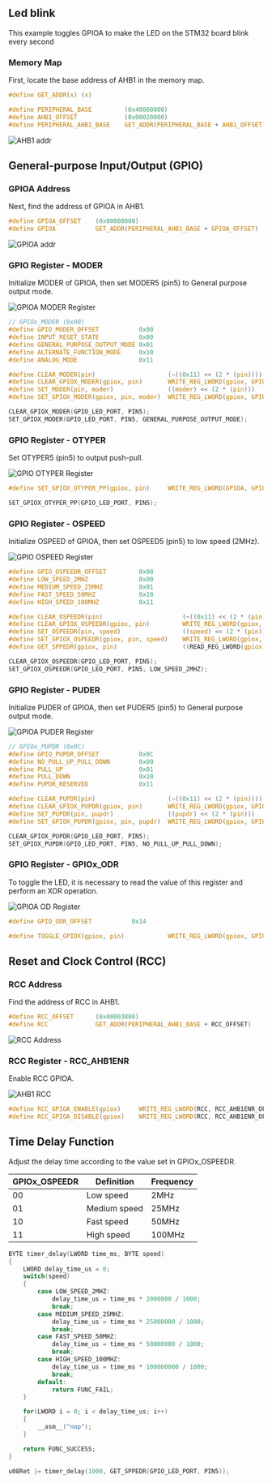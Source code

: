 ## Led blink
This example toggles GPIOA to make the LED on the STM32 board blink every second

### Memory Map
First, locate the base address of AHB1 in the memory map.

```c
#define GET_ADDR(x) (x)

#define PERIPHERAL_BASE         (0x40000000)
#define AHB1_OFFSET             (0x00020000)
#define PERIPHERAL_AHB1_BASE    GET_ADDR(PERIPHERAL_BASE + AHB1_OFFSET)
```

![AHB1 addr](./img/AHB1_addr.png)

## General-purpose Input/Output (GPIO)
### GPIOA Address
Next, find the address of GPIOA in AHB1.

```c
#define GPIOA_OFFSET    (0x00000000)
#define GPIOA           GET_ADDR(PERIPHERAL_AHB1_BASE + GPIOA_OFFSET)
```

![GPIOA addr](./img/GPIOA_addr.png)

### GPIO Register - MODER
Initialize MODER of GPIOA, then set MODER5 (pin5) to General purpose output mode.

![GPIOA MODER Register](./img/GPIOA_moder_reg.png)
```c
// GPIOx_MODER (0x00)
#define GPIO_MODER_OFFSET           0x00
#define INPUT_RESET_STATE           0x00
#define GENERAL_PURPOSE_OUTPUT_MODE 0x01
#define ALTERNATE_FUNCTION_MODE     0x10
#define ANALOG_MODE                 0x11

#define CLEAR_MODER(pin)                    (~((0x11) << (2 * (pin))))
#define CLEAR_GPIOX_MODER(gpiox, pin)       WRITE_REG_LWORD(gpiox, GPIO_MODER_OFFSET, READ_REG_LWORD(gpiox, GPIO_MODER_OFFSET) & CLEAR_MODER(pin))
#define SET_MODER(pin, moder)               ((moder) << (2 * (pin)))
#define SET_GPIOX_MODER(gpiox, pin, moder)  WRITE_REG_LWORD(gpiox, GPIO_MODER_OFFSET, READ_REG_LWORD(gpiox, GPIO_MODER_OFFSET) | SET_MODER(pin, moder))

CLEAR_GPIOX_MODER(GPIO_LED_PORT, PIN5);
SET_GPIOX_MODER(GPIO_LED_PORT, PIN5, GENERAL_PURPOSE_OUTPUT_MODE);
```

### GPIO Register - OTYPER
Set OTYPER5 (pin5) to output push-pull.

![GPIO OTYPER Register](./img/GPIOA_otyper.png)

```c
#define SET_GPIOX_OTYPER_PP(gpiox, pin)     WRITE_REG_LWORD(GPIOA, GPIO_OTYPER_OFFSET, READ_REG_LWORD(gpiox, GPIO_OTYPER_OFFSET) & (~(OUTPUT_PUSH_PULL << (pin))))

SET_GPIOX_OTYPER_PP(GPIO_LED_PORT, PIN5);
```

### GPIO Register - OSPEED
Initialize OSPEED of GPIOA, then set OSPEED5 (pin5) to low speed (2MHz).

![GPIO OSPEED Register](./img/GPIOA_ospeed.png)

```c
#define GPIO_OSPEEDR_OFFSET         0x08
#define LOW_SPEED_2MHZ              0x00
#define MEDIUM_SPEED_25MHZ          0x01
#define FAST_SPEED_50MHZ            0x10
#define HIGH_SPEED_100MHZ           0x11

#define CLEAR_OSPEEDR(pin)                      (~((0x11) << (2 * (pin))))
#define CLEAR_GPIOX_OSPEEDR(gpiox, pin)         WRITE_REG_LWORD(gpiox, GPIO_OSPEEDR_OFFSET, READ_REG_LWORD(gpiox, GPIO_OSPEEDR_OFFSET) & CLEAR_OSPEEDR(pin))
#define SET_OSPEEDR(pin, speed)                 ((speed) << (2 * (pin)))
#define SET_GPIOX_OSPEEDR(gpiox, pin, speed)    WRITE_REG_LWORD(gpiox, GPIO_OSPEEDR_OFFSET, READ_REG_LWORD(gpiox, GPIO_OSPEEDR_OFFSET) | SET_OSPEEDR(pin, speed))
#define GET_SPPEDR(gpiox, pin)                  ((READ_REG_LWORD(gpiox, GPIO_OSPEEDR_OFFSET) & (0x11 << (2 * (pin)))) >> (2 * (pin)))

CLEAR_GPIOX_OSPEEDR(GPIO_LED_PORT, PIN5);
SET_GPIOX_OSPEEDR(GPIO_LED_PORT, PIN5, LOW_SPEED_2MHZ);
```

### GPIO Register - PUDER
Initialize PUDER of GPIOA, then set PUDER5 (pin5) to General purpose output mode.

![GPIOA PUDER Register](./img/GPIOA_puder_reg.png)

```c
// GPIOx_PUPDR (0x0C)
#define GPIO_PUPDR_OFFSET           0x0C
#define NO_PULL_UP_PULL_DOWN        0x00
#define PULL_UP                     0x01
#define PULL_DOWN                   0x10
#define PUPDR_RESERVED              0x11

#define CLEAR_PUPDR(pin)                    (~((0x11) << (2 * (pin))))
#define CLEAR_GPIOX_PUPDR(gpiox, pin)       WRITE_REG_LWORD(gpiox, GPIO_PUPDR_OFFSET, READ_REG_LWORD(gpiox, GPIO_PUPDR_OFFSET) & CLEAR_PUPDR(pin))
#define SET_PUPDR(pin, pupdr)               ((pupdr) << (2 * (pin)))
#define SET_GPIOX_PUPDR(gpiox, pin, pupdr)  WRITE_REG_LWORD(gpiox, GPIO_PUPDR_OFFSET, READ_REG_LWORD(gpiox, GPIO_PUPDR_OFFSET) | SET_PUPDR(pin, pupdr))

CLEAR_GPIOX_PUPDR(GPIO_LED_PORT, PIN5);
SET_GPIOX_PUPDR(GPIO_LED_PORT, PIN5, NO_PULL_UP_PULL_DOWN);
```

### GPIO Register - GPIOx_ODR
To toggle the LED, it is necessary to read the value of this register and perform an XOR operation.

![GPIOA OD Register](./img/GPIOA_odr.png)

```c
#define GPIO_ODR_OFFSET           0x14

#define TOGGLE_GPIOX(gpiox, pin)            WRITE_REG_LWORD(gpiox, GPIO_ODR_OFFSET, READ_REG_LWORD(gpiox, GPIO_ODR_OFFSET) ^ (0x1 << (pin)))
```

## Reset and Clock Control (RCC)
### RCC Address
Find the address of RCC in AHB1.

```c
#define RCC_OFFSET      (0x00003800)
#define RCC             GET_ADDR(PERIPHERAL_AHB1_BASE + RCC_OFFSET)
```

![RCC Address](./img/RCC_addr.png)

### RCC Register - RCC_AHB1ENR
Enable RCC GPIOA.

![AHB1 RCC](./img/AHB1_RCC.png)

```c
#define RCC_GPIOA_ENABLE(gpiox)     WRITE_REG_LWORD(RCC, RCC_AHB1ENR_OFFSET, READ_REG_LWORD(RCC, RCC_AHB1ENR_OFFSET) | (GPIOX_ENABLE << RCC_GPIOX_TABLE[RCC_GPIOA]))
#define RCC_GPIOA_DISABLE(gpiox)    WRITE_REG_LWORD(RCC, RCC_AHB1ENR_OFFSET, READ_REG_LWORD(RCC, RCC_AHB1ENR_OFFSET) & (~(GPIOX_ENABLE << RCC_GPIOX_TABLE[RCC_GPIOA])))
```

## Time Delay Function
Adjust the delay time according to the value set in GPIOx_OSPEEDR.

|GPIOx_OSPEEDR|Definition|Frequency|
|-|-|-|
|00|Low speed|2MHz|
|01|Medium speed|25MHz|
|10|Fast speed|50MHz|
|11|High speed|100MHz|

```c
BYTE timer_delay(LWORD time_ms, BYTE speed)
{
    LWORD delay_time_us = 0;
    switch(speed)
    {
        case LOW_SPEED_2MHZ:
            delay_time_us = time_ms * 2000000 / 1000;
            break;
        case MEDIUM_SPEED_25MHZ:
            delay_time_us = time_ms * 25000000 / 1000;
            break;
        case FAST_SPEED_50MHZ:
            delay_time_us = time_ms * 50000000 / 1000;
            break;
        case HIGH_SPEED_100MHZ:
            delay_time_us = time_ms * 100000000 / 1000;
            break;
        default:
            return FUNC_FAIL;
    }

    for(LWORD i = 0; i < delay_time_us; i++)
    {
        __asm__("nop");
    }

    return FUNC_SUCCESS;
}

u08Ret |= timer_delay(1000, GET_SPPEDR(GPIO_LED_PORT, PIN5));
```